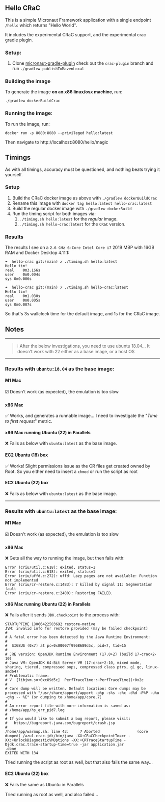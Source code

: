 ## Hello CRaC

This is a simple Micronaut Framework application with a single endpoint `/hello` which returns "Hello World".

It includes the experimental CRaC support, and the experimental crac gradle plugin.

### Setup:
1. Clone [micronaut-gradle-plugin](https://github.com/micronaut-projects/micronaut-gradle-plugin) check out the `crac-plugin` branch and run `./gradlew publishToMavenLocal`

### Building the image

To generate the image **on an x86 linux/osx machine**, run:

```
./gradlew dockerBuildCrac
```

### Running the image:

To run the image, run:

```
docker run -p 8080:8080 --privileged hello:latest
```

Then navigate to http://localhost:8080/hello/magic

## Timings

As with all timings, accuracy must be questioned, and nothing beats trying it yourself.

### Setup

1. Build the CRaC docker image as above with `./gradlew dockerBuildCrac`
1. Rename this image with `docker tag hello:latest hello-crac:latest`
1. Build the regular docker image with `./gradlew dockerBuild`
1. Run the timing script for both images via:
   1. `./timing.sh hello:latest` for the _regular_ image.
   1. `./timing.sh hello-crac:latest` for the `CRaC` version.

### Results

The results I see on a `2.6 GHz 6-Core Intel Core i7` 2019 MBP with 16GB RAM and Docker Desktop 4.11.1:

```
➜  hello-crac git:(main) ✗ ./timing.sh hello:latest
Hello tim!
real	0m3.166s
user	0m0.004s
sys	0m0.006s

➜  hello-crac git:(main) ✗ ./timing.sh hello-crac:latest
Hello tim!
real	0m1.030s
user	0m0.005s
sys	0m0.007s
```

So that's 3s wallclock time for the default image, and 1s for the CRaC image. 
## Notes

---
> ℹ️ After the below investigations, you need to use ubuntu 18.04...  It doesn't work with 22 either as a base image, or a host OS
---

### Results with `ubuntu:18.04` as the base image:

#### M1 Mac

☑️ Doesn't work (as expected), the emulation is too slow

#### x86 Mac

✅ Works, and generates a runnable image...  I need to investigate the "_Time to first request_" metric.

#### x86 Mac running Ubuntu (22) in Parallels

❌ Fails as below with `ubuntu:latest` as the base image.

#### EC2 Ubuntu (18) box

✅ Works!  Slight permissions issue as the CR files get created owned by Root.  So you either need to insert a `chmod` or run the script as root

#### EC2 Ubuntu (22) box

❌ Fails as below with `ubuntu:latest` as the base image.

---

### Results with `ubuntu:latest` as the base image:

#### M1 Mac

☑️ Doesn't work (as expected), the emulation is too slow

#### x86 Mac

❌ Gets all the way to running the image, but then fails with:

```
Error (criu/util.c:618): exited, status=1
Error (criu/util.c:618): exited, status=1
Error (criu/uffd.c:272): uffd: Lazy pages are not available: Function not implemented
Error (criu/cr-restore.c:1483): 7 killed by signal 11: Segmentation fault
Error (criu/cr-restore.c:2400): Restoring FAILED.
```

#### x86 Mac running Ubuntu (22) in Parallels

❌ Fails after it sends `JDK.checkpoint` to the process with:

```
STARTUPTIME 18066422503692 restore-native
JVM: invalid info for restore provided (may be failed checkpoint)
#
# A fatal error has been detected by the Java Runtime Environment:
#
#  SIGBUS (0x7) at pc=0x00007f9968689d5c, pid=7, tid=15
#
# JRE version: OpenJDK Runtime Environment (17.0+2) (build 17-crac+2-10)
# Java VM: OpenJDK 64-Bit Server VM (17-crac+2-10, mixed mode, sharing, tiered, compressed oops, compressed class ptrs, g1 gc, linux-amd64)
# Problematic frame:
# V  [libjvm.so+0xc89d5c]  PerfTraceTime::~PerfTraceTime()+0x2c
#
# Core dump will be written. Default location: Core dumps may be processed with "/usr/share/apport/apport -p%p -s%s -c%c -d%d -P%P -u%u -g%g -- %E" (or dumping to /home/app/core.7)
#
# An error report file with more information is saved as:
# /home/app/hs_err_pid7.log
#
# If you would like to submit a bug report, please visit:
#   https://bugreport.java.com/bugreport/crash.jsp
#
/home/app/warmup.sh: line 43:     7 Aborted                 (core dumped) /azul-crac-jdk/bin/java -XX:CRaCCheckpointTo=cr -XX:+UnlockDiagnosticVMOptions -XX:+CRTraceStartupTime -Djdk.crac.trace-startup-time=true -jar application.jar
.done
EXITED WITH 134
```
Tried running the script as root as well, but that also fails the same way...

#### EC2 Ubuntu (22) box

❌ Fails the same as Ubuntu in Parallels

Tried running as root as well, and also failed...
